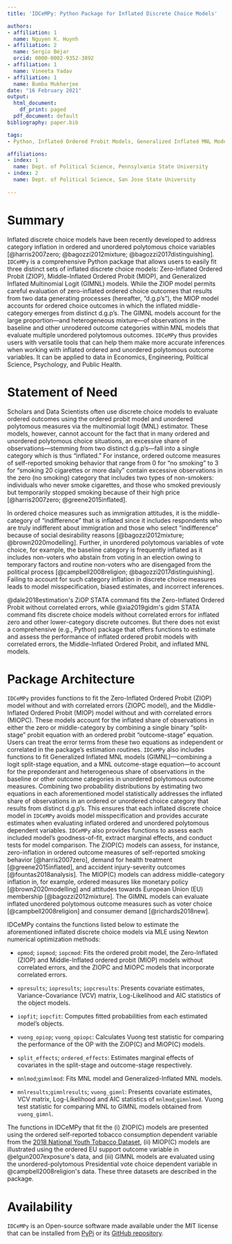 ```yaml
---
title: 'IDCeMPy: Python Package for Inflated Discrete Choice Models'

authors:
- affiliation: 1
  name: Nguyen K. Huynh
- affiliation: 2
  name: Sergio Béjar
  orcid: 0000-0002-9352-3892
- affiliation: 1
  name: Vineeta Yadav
- affiliation: 1
  name: Bumba Mukherjee
date: "16 February 2021"
output:
  html_document:
    df_print: paged
  pdf_document: default
bibliography: paper.bib

tags:
- Python, Inflated Ordered Probit Models, Generalized Inflated MNL Models

affiliations:
- index: 1
  name: Dept. of Political Science, Pennsylvania State University
- index: 2
  name: Dept. of Political Science, San Jose State University
  
---
```

# Summary
Inflated discrete choice models have been recently developed to
address category inflation in ordered and unordered 
polytomous choice variables [@harris2007zero; @bagozzi2012mixture; @bagozzi2017distinguishing].
`IDCeMPy` is a comprehensive Python package that allows users 
to easily fit three distinct sets of inflated discrete choice 
models: Zero-Inflated Ordered Probit (ZIOP), Middle-Inflated Ordered Probit (MIOP), 
and Generalized Inflated Multinomial Logit (GIMNL) models. While the ZIOP model
permits careful evaluation of zero-inflated ordered choice outcomes
that results from two  data generating processes (hereafter, “d.g.p’s”),
the MIOP model accounts for ordered choice outcomes in which the 
inflated middle-category emerges from distinct d.g.p’s. 
The GIMNL models account for the large proportion—and heterogeneous 
mixture—of observations in the baseline and other unrodered outcome 
categories within MNL models that evaluate multiple
unordered polytomous outcomes. `IDCeMPy` thus provides users with 
versatile tools that can help them make more accurate inferences when working with inflated
ordered and unordered polytomous outcome variables. It can be 
applied to data in Economics, Engineering, Political Science, Psychology, and Public Health. 

# Statement of Need
Scholars and Data Scientists often use discrete choice models to evaluate ordered outcomes using the ordered 
probit model and unordered polytomous measures via the multinomial logit (MNL) estimator. These models, 
however, cannot account for the fact that in many ordered and unordered polytomous choice situations, 
an excessive share of observations—stemming from two distinct d.g.p’s—fall into a single category which 
is thus “inflated.” For instance, ordered outcome measures of self-reported smoking behavior that range 
from 0 for “no smoking” to 3 for “smoking 20 cigarettes or more daily” contain excessive observations 
in the zero (no smoking) category that includes two types of non-smokers: individuals who never smoke 
cigarettes, and those who smoked previously but temporarily stopped smoking because of their high price 
[@harris2007zero; @greene2015inflated].  

In ordered choice measures such as immigration attitudes, it is the middle-category of “indifference” 
that is inflated since it includes respondents who are truly indifferent about immigration and those 
who select “indifference” because of social desirability reasons 
[@bagozzi2012mixture; @brown2020modelling]. Further, in unordered polytomous variables of vote choice, 
for example, the baseline category is frequently inflated as it includes non-voters who abstain from 
voting in an election owing to temporary factors and routine non-voters who are disengaged from 
the political process [@campbell2008religion; @bagozzi2017distinguishing]. Failing to account for such category inflation in discrete choice measures leads to model misspecification, biased estimates, and incorrect inferences. 

@dale2018estimation's ZiOP STATA command fits the Zero-Inflated Ordered Probit without
correlated errors, while @xia2019gidm's gidm STATA command fits discrete choice models 
without correlated errors for inflated zero and other lower-category discrete outcomes. 
But there does not exist a comprehensive (e.g., Python) package that offers functions to 
estimate and assess the performance of inflated ordered probit models with correlated errors, 
the Middle-Inflated Ordered Probit, and inflated MNL models. 

# Package Architecture
`IDCeMPy` provides functions to fit the Zero-Inflated Ordered Probit (ZIOP) model without 
and with correlated errors (ZIOPC model), and the Middle-Inflated Ordered Probit (MIOP) model
without and with correlated errors (MIOPC). These models account for the inflated share of 
observations in either the zero or middle-category by combining a single binary “split-stage” 
probit equation with an ordered probit “outcome-stage” equation. Users can treat the error terms 
from these two equations as independent or correlated in the package’s estimation routines. 
`IDCeMPy` also includes functions to fit Generalized Inflated MNL models (GIMNL)—combining a logit split-stage equation,
and a MNL outcome-stage equation—to account for the preponderant and heterogeneous share of 
observations in the baseline or other outcome categories in unordered polytomous outcome measures. 
Combining two probability distributions by estimating two equations in each aforementioned 
model statistically addresses the inflated share of observations in an ordered or unordered 
choice category that results from distinct d.g.p’s. This ensures that each inflated discrete 
choice model in `IDCeMPy` avoids model misspecification and provides accurate estimates when 
evaluating inflated ordered and unordered polytomous dependent variables. `IDCeMPy`
also provides functions to assess each included model’s goodness-of-fit, extract marginal effects, 
and conduct tests for model comparison. The ZIOP(C) models can assess, for instance, zero-inflation 
in ordered outcome measures of self-reported smoking behavior [@harris2007zero], 
demand for health treatment [@greene2015inflated], and accident injury-severity 
outcomes [@fountas2018analysis]. The MIOP(C) models can address middle-category 
inflation in, for example, ordered measures like monetary policy [@brown2020modelling] and attitudes 
towards European Union (EU) membership [@bagozzi2012mixture]. The GIMNL models can 
evaluate inflated unordered polytomous outcome measures such as voter choice 
[@campbell2008religion] and consumer demand [@richards2018new].    

IDCeMPy contains the functions listed below to estimate the aforementioned inflated discrete choice models via MLE using Newton numerical optimization methods: 

* `opmod`; `iopmod`; `iopcmod`: Fits the ordered probit model, the Zero-Inflated (ZIOP) and Middle-Inflated ordered probit (MIOP) models without correlated errors, and the ZIOPC and MIOPC models that incorporate correlated errors.

* `opresults`; `iopresults`; `iopcresults`: Presents covariate estimates, Variance-Covariance (VCV) matrix, Log-Likelihood and AIC statistics of the object models.

* `iopfit`; `iopcfit`: Computes fitted probabilities from each estimated model’s objects.

* `vuong_opiop`; `vuong_opiopc`: Calculates Vuong test statistic for comparing the performance of the OP with the ZiOP(C) and MiOP(C) models.

* `split_effects`; `ordered_effects`: Estimates marginal effects of covariates in the split-stage and outcome-stage respectively. 

* `mnlmod`;`gimnlmod`: Fits MNL model and Generalized-Inflated MNL models.

* `mnlresults`;`gimnlresults`; `vuong_gimnl`: Presents covariate estimates, VCV matrix, Log-Likelihood and AIC statistics of `mnlmod`;`gimnlmod`. Vuong test statistic for comparing MNL to GIMNL models obtained from `vuong_gimnl`. 

The functions in IDCeMPy that fit the (i) ZIOP(C) models are presented using the ordered self-reported 
tobacco consumption dependent variable from the [2018 National Youth Tobacco Dataset](https://www.cdc.gov/tobacco/data_statistics/surveys/nyts/index.htm), (ii) MIOP(C) models 
are illustrated using the ordered EU support outcome variable 
in @elgun2007exposure's data, and (iii) GIMNL models are evaluated using the unordered-polytomous Presidential vote choice dependent variable in @campbell2008religion's data. 
These three datasets are described in the package.

# Availability 
`IDCeMPy` is an Open-source software made available under the MIT license that can be installed from [PyPi](https://pypi.org/) or its [GitHub repository](https://github.com/hknd23/idcempy). 









